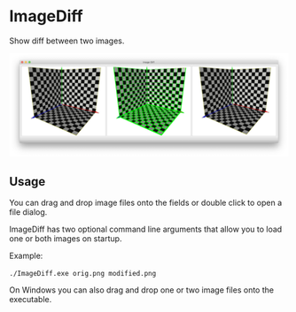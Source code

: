 # ImageDiff
Show diff between two images.

[![Screenshot](data/screenshot.jpg)](https://github.com/LiangliangNan/ImageDiff/blob/main/data/screenshot.png)

## Usage
You can drag and drop image files onto the fields or double click to open a file dialog.

ImageDiff has two optional command line arguments that allow you to load one or both images on startup.

Example: 

`./ImageDiff.exe orig.png modified.png`

On Windows you can also drag and drop one or two image files onto the executable.

